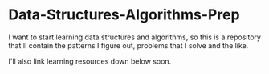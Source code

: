 # Data-Structures-Algorithms-Prep

I want to start learning data structures and algorithms, so this is a repository that'll contain the patterns I figure out, problems that I solve and the like.

I'll also link learning resources down below soon.

